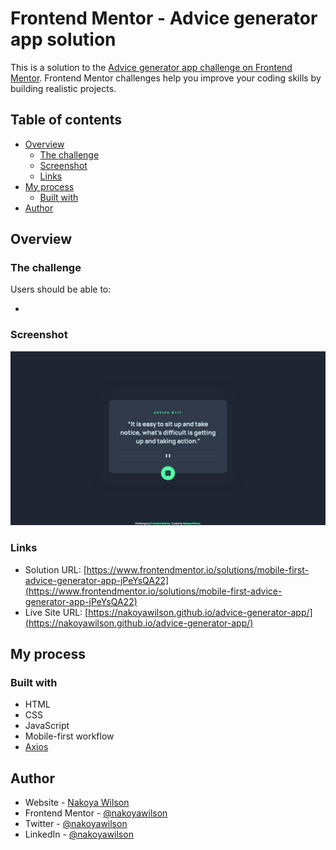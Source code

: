 # Frontend Mentor - Advice generator app solution

This is a solution to the [Advice generator app challenge on Frontend Mentor](https://www.frontendmentor.io/challenges/advice-generator-app-QdUG-13db). Frontend Mentor challenges help you improve your coding skills by building realistic projects.

## Table of contents

- [Overview](#overview)
  - [The challenge](#the-challenge)
  - [Screenshot](#screenshot)
  - [Links](#links)
- [My process](#my-process)
  - [Built with](#built-with)
- [Author](#author)

## Overview

### The challenge

Users should be able to:

-

### Screenshot

![](./images/screenshot.png)

### Links

- Solution URL: [https://www.frontendmentor.io/solutions/mobile-first-advice-generator-app-jPeYsQA22](https://www.frontendmentor.io/solutions/mobile-first-advice-generator-app-jPeYsQA22)
- Live Site URL: [https://nakoyawilson.github.io/advice-generator-app/](https://nakoyawilson.github.io/advice-generator-app/)

## My process

### Built with

- HTML
- CSS
- JavaScript
- Mobile-first workflow
- [Axios](https://axios-http.com/)

## Author

- Website - [Nakoya Wilson](https://nakoyawilson.netlify.app/)
- Frontend Mentor - [@nakoyawilson](https://www.frontendmentor.io/profile/nakoyawilson)
- Twitter - [@nakoyawilson](https://twitter.com/nakoyawilson)
- LinkedIn - [@nakoyawilson](https://www.linkedin.com/in/nakoyawilson/)
